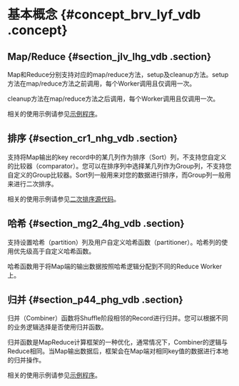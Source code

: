 # 基本概念 {#concept_brv_lyf_vdb .concept}

## Map/Reduce {#section_jlv_lhg_vdb .section}

Map和Reduce分别支持对应的map/reduce方法，setup及cleanup方法。setup方法在map/reduce方法之前调用，每个Worker调用且仅调用一次。

cleanup方法在map/reduce方法之后调用，每个Worker调用且仅调用一次。

相关的使用示例请参见[示例程序](intl.zh-CN/用户指南/MapReduce/示例程序/WordCount示例.md)。

## 排序 {#section_cr1_nhg_vdb .section}

支持将Map输出的key record中的某几列作为排序（Sort）列，不支持您自定义的比较器（comparator）。您可以在排序列中选择某几列作为Group列，不支持您自定义的Group比较器。Sort列一般用来对您的数据进行排序，而Group列一般用来进行二次排序。

相关的使用示例请参见[二次排序源代码](intl.zh-CN/用户指南/MapReduce/示例程序/二次排序示例.md)。

## 哈希 {#section_mg2_4hg_vdb .section}

支持设置哈希（partition）列及用户自定义哈希函数（partitioner）。哈希列的使用优先级高于自定义哈希函数。

哈希函数用于将Map端的输出数据按照哈希逻辑分配到不同的Reduce Worker上。

## 归并 {#section_p44_phg_vdb .section}

归并（Combiner）函数将Shuffle阶段相邻的Record进行归并。您可以根据不同的业务逻辑选择是否使用归并函数。

归并函数是MapReduce计算框架的一种优化，通常情况下，Combiner的逻辑与Reduce相同。当Map输出数据后，框架会在Map端对相同key值的数据进行本地的归并操作。

相关的使用示例请参见[示例程序](intl.zh-CN/用户指南/MapReduce/示例程序/WordCount示例.md)。

